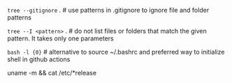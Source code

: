 `tree --gitignore` . # use patterns in .gitignore to ignore file and folder patterns

`tree --I <pattern>` . # do not list files or folders that match the given pattern. It takes only one parameters

`bash -l {0}` # alternative to source ~/.bashrc and preferred way to initialize shell in github actions

uname -m && cat /etc/*release
